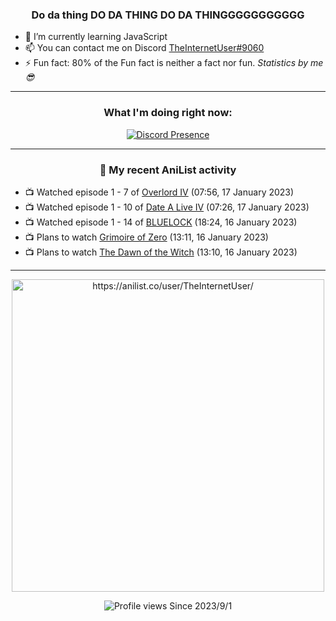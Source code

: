 <div align="center">

### Do da thing DO DA THING DO DA THINGGGGGGGGGGG
</div>

- 🌱 I’m currently learning JavaScript
- 📫 You can contact me on Discord [TheInternetUser#9060](https://discord.com/users/534117072796385300)
- ⚡ Fun fact: 80% of the Fun fact is neither a fact nor fun. _Statistics by me 😎_
<hr>

<div align="center">

### What I'm doing right now:
[![Discord Presence](https://lanyard.cnrad.dev/api/534117072796385300)](https://discord.com/users/534117072796385300)
<hr>
  
### 🌸 My recent AniList activity

</div>

<!-- ANILIST_ACTIVITY:start -->

-   📺 Watched episode 1 - 7 of [Overlord IV](https://anilist.co/anime/133844) (07:56, 17 January 2023)
-   📺 Watched episode 1 - 10 of [Date A Live IV](https://anilist.co/anime/116605) (07:26, 17 January 2023)
-   📺 Watched episode 1 - 14 of [BLUELOCK](https://anilist.co/anime/137822) (18:24, 16 January 2023)
-   📺 Plans to watch [Grimoire of Zero](https://anilist.co/anime/97682) (13:11, 16 January 2023)
-   📺 Plans to watch [The Dawn of the Witch](https://anilist.co/anime/133175) (13:10, 16 January 2023)

<!-- ANILIST_ACTIVITY:end -->
<hr>

<div align="center">

<img width="500" alt="https://anilist.co/user/TheInternetUser/" src="https://img.anili.st/User/929966"/>

![Profile views](https://gpvc.arturio.dev/TheInternetUse7) Since 2023/9/1

</div>
